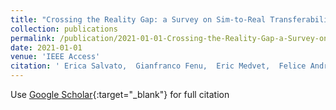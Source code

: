 ```yaml
---
title: "Crossing the Reality Gap: a Survey on Sim-to-Real Transferability of Robot Controllers in Reinforcement Learning"
collection: publications
permalink: /publication/2021-01-01-Crossing-the-Reality-Gap-a-Survey-on-Sim-to-Real-Transferability-of-Robot-Controllers-in-Reinforcement-Learning
date: 2021-01-01
venue: 'IEEE Access'
citation: ' Erica Salvato,  Gianfranco Fenu,  Eric Medvet,  Felice Andrea Pellegrino, &quot;Crossing the Reality Gap: a Survey on Sim-to-Real Transferability of Robot Controllers in Reinforcement Learning.&quot; IEEE Access, 2021.'
---
```

Use [Google Scholar](https://scholar.google.com/scholar?q=Crossing+the+Reality+Gap:+a+Survey+on+Sim+to+Real+Transferability+of+Robot+Controllers+in+Reinforcement+Learning){:target="_blank"} for full citation